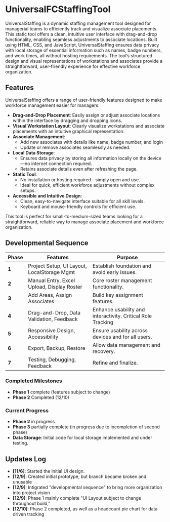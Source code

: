 # UniversalFCStaffingTool
 UniversalStaffing is a dynamic staffing management tool designed for managerial teams to efficiently track and visualize associate placements. This static tool offers a clean, intuitive user interface with drag-and-drop functionality, enabling seamless adjustments to associate locations. Built using HTML, CSS, and JavaScript, UniversalStaffing ensures data privacy with local storage of essential information such as names, badge numbers, and work times, all without hosting requirements. The tool’s structured design and visual representations of workstations and associates provide a straightforward, user-friendly experience for effective workforce organization.
 
## Features

UniversalStaffing offers a range of user-friendly features designed to make workforce management easier for managers:

- **Drag-and-Drop Placement**: Easily assign or adjust associate locations within the interface by dragging and dropping icons.
- **Visual Workstation Layout**: Clearly visualize workstations and associate placements with an intuitive graphical representation.
- **Associate Management**:
  - Add new associates with details like name, badge number, and login
  - Update or remove associates seamlessly as needed.
- **Local Data Storage**: 
  - Ensures data privacy by storing all information locally on the device—no internet connection required.
  - Retains associate details even after refreshing the page.
- **Static Tool**:
  - No installation or hosting required—simply open and use.
  - Ideal for quick, efficient workforce adjustments without complex setups.
- **Accessible and Intuitive Design**:
  - Clean, easy-to-navigate interface suitable for all skill levels.
  - Keyboard and mouse-friendly controls for efficient use.

This tool is perfect for small-to-medium-sized teams looking for a straightforward, reliable way to manage associate placement and workforce organization.


## Developmental Sequence

| **Phase** | **Features**                                  | **Purpose**                                    |
|-----------|----------------------------------------------|-----------------------------------------------|
| **1**     | Project Setup, UI Layout, LocalStorage Mgmt   | Establish foundation and avoid early issues.  |
| **2**     | Manual Entry, Excel Upload, Display Roster    | Core roster management functionality.         |
| **3**     | Add Areas, Assign Associates                 | Build key assignment features.                |
| **4**     | Drag-and-Drop, Data Validation, Feedback      | Enhance usability and interactivity. Critical Role Tracking          |
| **5**     | Responsive Design, Accessibility             | Ensure usability across devices and for all users. |
| **6**     | Export, Backup, Restore                      | Allow data management and recovery.           |
| **7**     | Testing, Debugging, Feedback                 | Refine and finalize.                          |

### Completed Milestones
- **Phase 1**  complete (features subject to change)
- **Phase 2** Completed (12/10)

### Current Progress
- **Phase 2** in progress
- **Phase 3** partially complete (in progress due to incompletion of second phase)
- **Data Storage**: Initial code for local storage implemented and under testing.

## Updates Log
- **[11/6]**: Started the initial UI design.
- **[12/9]**: Created initial prototype, but branch became broken and unusable
- **[12/9]**: Intigrated "developmental sequence" to bring more organization into project vision
- **[12/9]**: Phase 1 mainly complete "UI Layout subject to change throughout build,"
- **[12/10]**: Phase 2 completed, as well as a headcount pie chart for data driven tracking